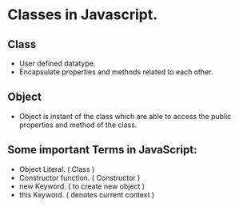# Classes in Javascript.

## Class
- User defined datatype.
- Encapsulate properties and methods related to each other.

## Object
- Object is instant of the class which are able to access the public properties and method of the class.


## Some important Terms in JavaScript:

- Object Literal. ( Class )
- Constructor function. ( Constructor )
- new Keyword. ( to create new object )
- this Keyword. ( denotes current context )